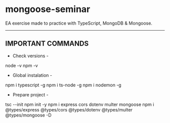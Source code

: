 # mongoose-seminar
 EA exercise made to practice with TypeScript, MongoDB & Mongoose.

 ------------------
 IMPORTANT COMMANDS
 ------------------

 - Check versions -

 node -v
 npm -v

 - Global instalation - 

 npm i typescript -g 
 npm i ts-node -g 
 npm i nodemon -g

 - Prepare project - 

 tsc --init 
 npm init -y
 npm i express cors dotenv multer mongoose
 npm i @types/express @types/cors @types/dotenv @types/multer @types/mongoose -D
